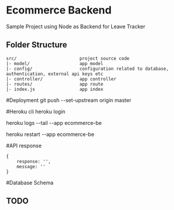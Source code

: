 
# Ecommerce Backend

Sample Project using Node as Backend for Leave Tracker

## Folder Structure
```
src/                        project source code 
|- model/                   app model
|- config/                  configuration related to database, authentication, external api keys etc 
|- controller/              app controller
|- routes/                  app route
|- index.js                 app index
```


#Deployment
git push --set-upstream origin master


#Heroku cli
heroku login

heroku logs --tail --app ecommerce-be

heroku restart --app ecommerce-be


#API response
```
{
    response: '',
    message: ''
}
```


#Database Schema




## TODO
